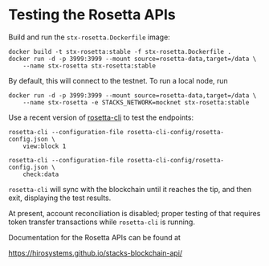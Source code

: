 # Testing the Rosetta APIs

Build and run the `stx-rosetta.Dockerfile` image:

    docker build -t stx-rosetta:stable -f stx-rosetta.Dockerfile .
    docker run -d -p 3999:3999 --mount source=rosetta-data,target=/data \
        --name stx-rosetta stx-rosetta:stable

By default, this will connect to the testnet.  To run a local node, run


    docker run -d -p 3999:3999 --mount source=rosetta-data,target=/data \
        --name stx-rosetta -e STACKS_NETWORK=mocknet stx-rosetta:stable

Use a recent version of [rosetta-cli](https://github.com/coinbase/rosetta-cli) to test the endpoints:

    rosetta-cli --configuration-file rosetta-cli-config/rosetta-config.json \
        view:block 1

    rosetta-cli --configuration-file rosetta-cli-config/rosetta-config.json \
        check:data

`rosetta-cli` will sync with the blockchain until it reaches the tip,
and then exit, displaying the test results.

At present, account reconciliation is disabled; proper testing of that
requires token transfer transactions while `rosetta-cli` is running.

Documentation for the Rosetta APIs can be found at

https://hirosystems.github.io/stacks-blockchain-api/
